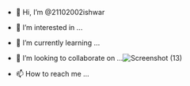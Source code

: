 - 👋 Hi, I’m @21102002ishwar
- 👀 I’m interested in ...
- 🌱 I’m currently learning ...
- 💞️ I’m looking to collaborate on ...![Screenshot (13)](https://user-images.githubusercontent.com/110895842/183614881-993154fe-fbb7-4a4c-b62b-2c3d226fa401.png)

- 📫 How to reach me ...

<!---
21102002ishwar/21102002ishwar is a ✨ special ✨ repository because its `README.md` (this file) appears on your GitHub profile.
You can click the Preview link to take a look at your changes.
--->
